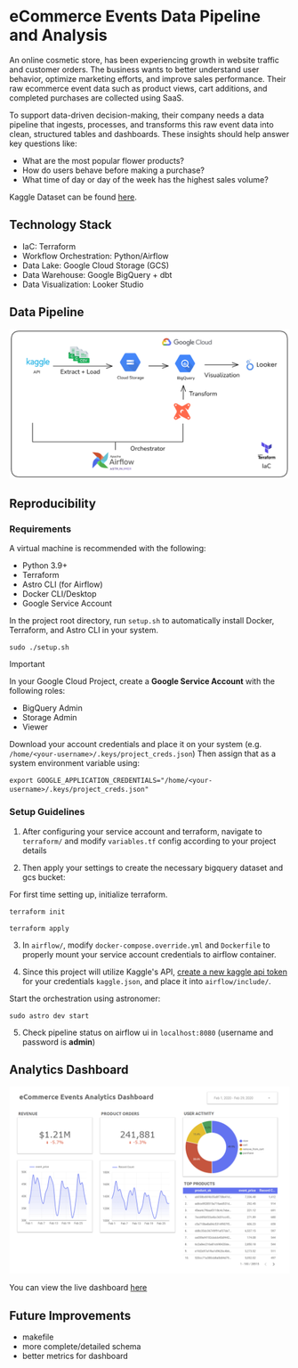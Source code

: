 # eCommerce Events Data Pipeline and Analysis
An online cosmetic store, has been experiencing growth in website traffic and customer orders. The business wants to better understand user behavior, optimize marketing efforts, and improve sales performance. Their raw ecommerce event data such as product views, cart additions, and completed purchases are collected using SaaS.

To support data-driven decision-making, their company needs a data pipeline that ingests, processes, and transforms this raw event data into clean, structured tables and dashboards. These insights should help answer key questions like:

- What are the most popular flower products?
- How do users behave before making a purchase?
- What time of day or day of the week has the highest sales volume?

Kaggle Dataset can be found [here](https://www.kaggle.com/datasets/mkechinov/ecommerce-events-history-in-cosmetics-shop).

## Technology Stack
- IaC: Terraform
- Workflow Orchestration: Python/Airflow
- Data Lake: Google Cloud Storage (GCS)
- Data Warehouse: Google BigQuery + dbt
- Data Visualization: Looker Studio

## Data Pipeline
![data pipeline](./images/de_pipeline.png)

## Reproducibility
### Requirements
A virtual machine is recommended with the following:
- Python 3.9+
- Terraform
- Astro CLI (for Airflow)
- Docker CLI/Desktop 
- Google Service Account

In the project root directory, run `setup.sh` to automatically install Docker, Terraform, and Astro CLI in your system.
```
sudo ./setup.sh
```

> [!IMPORTANT]  
> In your Google Cloud Project, create a **Google Service Account** with the following roles:
> - BigQuery Admin
> - Storage Admin
> - Viewer
>
> Download your account credentials and place it on your system (e.g. `/home/<your-username>/.keys/project_creds.json`)
> Then assign that as a system environment variable using: 
> ```
> export GOOGLE_APPLICATION_CREDENTIALS="/home/<your-username>/.keys/project_creds.json"
> ```

### Setup Guidelines

1. After configuring your service account and terraform, navigate to `terraform/` and modify `variables.tf` config according to your project details

2. Then apply your settings to create the necessary bigquery dataset and gcs bucket:

For first time setting up, initialize terraform.
```
terraform init
```

```
terraform apply
```

3. In `airflow/`, modify `docker-compose.override.yml` and `Dockerfile` to properly mount your service account credentials to airflow container.

4. Since this project will utilize Kaggle's API, [create a new kaggle api token](https://www.kaggle.com/discussions/getting-started/524433) for your credentials `kaggle.json`, and place it into `airflow/include/`.

Start the orchestration using astronomer:
```
sudo astro dev start
```

5. Check pipeline status on airflow ui in `localhost:8080` (username and password is **admin**)

## Analytics Dashboard
![dashboard screenshot](./images/dashboard.png)

You can view the live dashboard [here](https://lookerstudio.google.com/reporting/18ae7e54-43ec-426b-b21c-a5eaf34f6657)

## Future Improvements
- makefile
- more complete/detailed schema
- better metrics for dashboard